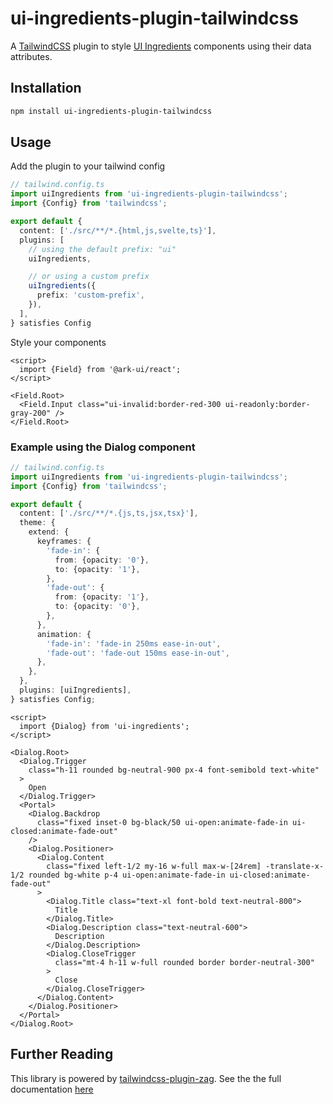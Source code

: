 # ui-ingredients-plugin-tailwindcss

A [TailwindCSS](https://tailwindcss.com/) plugin to style [UI Ingredients](https://ui-ingredients.vercel.app/) components using their data attributes.

## Installation

```bash
npm install ui-ingredients-plugin-tailwindcss
```

## Usage

Add the plugin to your tailwind config

```ts
// tailwind.config.ts
import uiIngredients from 'ui-ingredients-plugin-tailwindcss';
import {Config} from 'tailwindcss';

export default {
  content: ['./src/**/*.{html,js,svelte,ts}'],
  plugins: [
    // using the default prefix: "ui"
    uiIngredients,

    // or using a custom prefix
    uiIngredients({
      prefix: 'custom-prefix',
    }),
  ],
} satisfies Config
```

Style your components

```svelte
<script>
  import {Field} from '@ark-ui/react';
</script>

<Field.Root>
  <Field.Input class="ui-invalid:border-red-300 ui-readonly:border-gray-200" />
</Field.Root>
```

### Example using the Dialog component

```ts
// tailwind.config.ts
import uiIngredients from 'ui-ingredients-plugin-tailwindcss';
import {Config} from 'tailwindcss';

export default {
  content: ['./src/**/*.{js,ts,jsx,tsx}'],
  theme: {
    extend: {
      keyframes: {
        'fade-in': {
          from: {opacity: '0'},
          to: {opacity: '1'},
        },
        'fade-out': {
          from: {opacity: '1'},
          to: {opacity: '0'},
        },
      },
      animation: {
        'fade-in': 'fade-in 250ms ease-in-out',
        'fade-out': 'fade-out 150ms ease-in-out',
      },
    },
  },
  plugins: [uiIngredients],
} satisfies Config;
```

```svelte
<script>
  import {Dialog} from 'ui-ingredients';
</script>

<Dialog.Root>
  <Dialog.Trigger
    class="h-11 rounded bg-neutral-900 px-4 font-semibold text-white"
  >
    Open
  </Dialog.Trigger>
  <Portal>
    <Dialog.Backdrop
      class="fixed inset-0 bg-black/50 ui-open:animate-fade-in ui-closed:animate-fade-out"
    />
    <Dialog.Positioner>
      <Dialog.Content
        class="fixed left-1/2 my-16 w-full max-w-[24rem] -translate-x-1/2 rounded bg-white p-4 ui-open:animate-fade-in ui-closed:animate-fade-out"
      >
        <Dialog.Title class="text-xl font-bold text-neutral-800">
          Title
        </Dialog.Title>
        <Dialog.Description class="text-neutral-600">
          Description
        </Dialog.Description>
        <Dialog.CloseTrigger
          class="mt-4 h-11 w-full rounded border border-neutral-300"
        >
          Close
        </Dialog.CloseTrigger>
      </Dialog.Content>
    </Dialog.Positioner>
  </Portal>
</Dialog.Root>
```

## Further Reading

This library is powered by [tailwindcss-plugin-zag](https://github.com/calvo-jp/tailwindcss-plugin-zag). See the the full documentation [here](https://github.com/calvo-jp/tailwindcss-plugin-zag)

